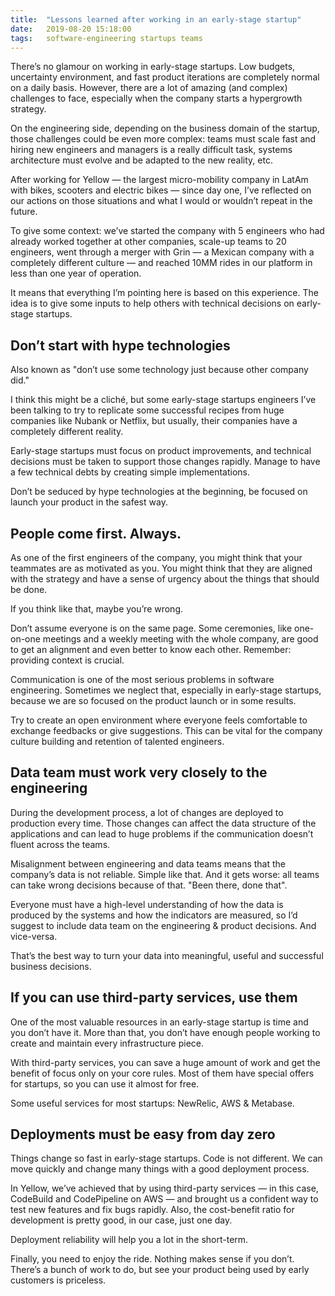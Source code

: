```yaml
---
title:  "Lessons learned after working in an early-stage startup"
date:   2019-08-20 15:18:00
tags:   software-engineering startups teams
---
```


There’s no glamour on working in early-stage startups. Low budgets, uncertainty environment, and fast product iterations are completely normal on a daily basis. However, there are a lot of amazing (and complex) challenges to face, especially when the company starts a hypergrowth strategy.

On the engineering side, depending on the business domain of the startup, those challenges could be even more complex: teams must scale fast and hiring new engineers and managers is a really difficult task, systems architecture must evolve and be adapted to the new reality, etc.

After working for Yellow — the largest micro-mobility company in LatAm with bikes, scooters and electric bikes — since day one, I’ve reflected on our actions on those situations and what I would or wouldn’t repeat in the future.

To give some context: we’ve started the company with 5 engineers who had already worked together at other companies, scale-up teams to 20 engineers, went through a merger with Grin — a Mexican company with a completely different culture — and reached 10MM rides in our platform in less than one year of operation.

It means that everything I’m pointing here is based on this experience. The idea is to give some inputs to help others with technical decisions on early-stage startups.

## Don’t start with hype technologies
Also known as "don’t use some technology just because other company did."

I think this might be a cliché, but some early-stage startups engineers I’ve been talking to try to replicate some successful recipes from huge companies like Nubank or Netflix, but usually, their companies have a completely different reality.

Early-stage startups must focus on product improvements, and technical decisions must be taken to support those changes rapidly. Manage to have a few technical debts by creating simple implementations.

Don’t be seduced by hype technologies at the beginning, be focused on launch your product in the safest way.

## People come first. Always.
As one of the first engineers of the company, you might think that your teammates are as motivated as you. You might think that they are aligned with the strategy and have a sense of urgency about the things that should be done.

If you think like that, maybe you’re wrong.

Don’t assume everyone is on the same page. Some ceremonies, like one-on-one meetings and a weekly meeting with the whole company, are good to get an alignment and even better to know each other. Remember: providing context is crucial.

Communication is one of the most serious problems in software engineering. Sometimes we neglect that, especially in early-stage startups, because we are so focused on the product launch or in some results.

Try to create an open environment where everyone feels comfortable to exchange feedbacks or give suggestions. This can be vital for the company culture building and retention of talented engineers.

## Data team must work very closely to the engineering
During the development process, a lot of changes are deployed to production every time. Those changes can affect the data structure of the applications and can lead to huge problems if the communication doesn’t fluent across the teams.

Misalignment between engineering and data teams means that the company’s data is not reliable. Simple like that. And it gets worse: all teams can take wrong decisions because of that. "Been there, done that".

Everyone must have a high-level understanding of how the data is produced by the systems and how the indicators are measured, so I’d suggest to include data team on the engineering & product decisions. And vice-versa.

That’s the best way to turn your data into meaningful, useful and successful business decisions.

## If you can use third-party services, use them
One of the most valuable resources in an early-stage startup is time and you don’t have it. More than that, you don’t have enough people working to create and maintain every infrastructure piece.

With third-party services, you can save a huge amount of work and get the benefit of focus only on your core rules. Most of them have special offers for startups, so you can use it almost for free.

Some useful services for most startups: NewRelic, AWS & Metabase.

## Deployments must be easy from day zero
Things change so fast in early-stage startups. Code is not different. We can move quickly and change many things with a good deployment process.

In Yellow, we’ve achieved that by using third-party services — in this case, CodeBuild and CodePipeline on AWS — and brought us a confident way to test new features and fix bugs rapidly. Also, the cost-benefit ratio for development is pretty good, in our case, just one day.

Deployment reliability will help you a lot in the short-term.

Finally, you need to enjoy the ride. Nothing makes sense if you don’t. There’s a bunch of work to do, but see your product being used by early customers is priceless.